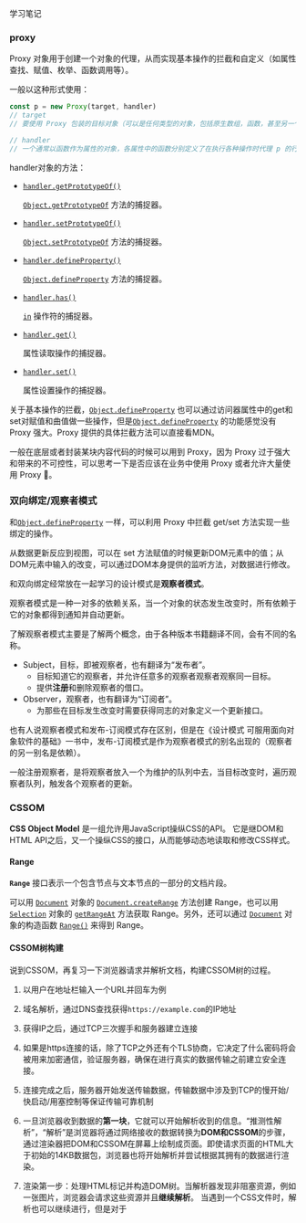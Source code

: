 学习笔记

### proxy
Proxy 对象用于创建一个对象的代理，从而实现基本操作的拦截和自定义（如属性查找、赋值、枚举、函数调用等）。

一般以这种形式使用：
```javascript
const p = new Proxy(target, handler)
// target
// 要使用 Proxy 包装的目标对象（可以是任何类型的对象，包括原生数组，函数，甚至另一个代理）。

// handler
// 一个通常以函数作为属性的对象，各属性中的函数分别定义了在执行各种操作时代理 p 的行为。

```



handler对象的方法：

- [`handler.getPrototypeOf()`](https://developer.mozilla.org/zh-CN/docs/Web/JavaScript/Reference/Global_Objects/Proxy/handler/getPrototypeOf)

  [`Object.getPrototypeOf`](https://developer.mozilla.org/zh-CN/docs/Web/JavaScript/Reference/Global_Objects/Object/getPrototypeOf) 方法的捕捉器。

- [`handler.setPrototypeOf()`](https://developer.mozilla.org/zh-CN/docs/Web/JavaScript/Reference/Global_Objects/Proxy/handler/setPrototypeOf)

  [`Object.setPrototypeOf`](https://developer.mozilla.org/zh-CN/docs/Web/JavaScript/Reference/Global_Objects/Object/setPrototypeOf) 方法的捕捉器。

- [`handler.defineProperty()`](https://developer.mozilla.org/zh-CN/docs/Web/JavaScript/Reference/Global_Objects/Proxy/handler/defineProperty)

  [`Object.defineProperty`](https://developer.mozilla.org/zh-CN/docs/Web/JavaScript/Reference/Global_Objects/Object/defineProperty) 方法的捕捉器。

- [`handler.has()`](https://developer.mozilla.org/zh-CN/docs/Web/JavaScript/Reference/Global_Objects/Proxy/handler/has)

  [`in`](https://developer.mozilla.org/zh-CN/docs/Web/JavaScript/Reference/Operators/in) 操作符的捕捉器。

- [`handler.get()`](https://developer.mozilla.org/zh-CN/docs/Web/JavaScript/Reference/Global_Objects/Proxy/handler/get)

  属性读取操作的捕捉器。

- [`handler.set()`](https://developer.mozilla.org/zh-CN/docs/Web/JavaScript/Reference/Global_Objects/Proxy/handler/set)

  属性设置操作的捕捉器。

  

关于基本操作的拦截，[`Object.defineProperty`](https://developer.mozilla.org/zh-CN/docs/Web/JavaScript/Reference/Global_Objects/Object/defineProperty) 也可以通过访问器属性中的get和set对赋值和曲值做一些操作，但是[`Object.defineProperty`](https://developer.mozilla.org/zh-CN/docs/Web/JavaScript/Reference/Global_Objects/Object/defineProperty) 的功能感觉没有 Proxy 强大。Proxy 提供的具体拦截方法可以直接看MDN。

一般在底层或者封装某块内容代码的时候可以用到 Proxy，因为 Proxy 过于强大和带来的不可控性，可以思考一下是否应该在业务中使用 Proxy 或者允许大量使用 Proxy 🤔。



### 双向绑定/观察者模式

和[`Object.defineProperty`](https://developer.mozilla.org/zh-CN/docs/Web/JavaScript/Reference/Global_Objects/Object/defineProperty) 一样，可以利用 Proxy 中拦截 get/set 方法实现一些绑定的操作。

从数据更新反应到视图，可以在 set 方法赋值的时候更新DOM元素中的值；从DOM元素中输入的改变，可以通过DOM本身提供的监听方法，对数据进行修改。



和双向绑定经常放在一起学习的设计模式是**观察者模式**。

观察者模式是一种一对多的依赖关系，当一个对象的状态发生改变时，所有依赖于它的对象都得到通知并自动更新。

 了解观察者模式主要是了解两个概念，由于各种版本书籍翻译不同，会有不同的名称。

- Subject，目标，即被观察者，也有翻译为“发布者”。
  - 目标知道它的观察者，并允许任意多的观察者观察者观察同一目标。
  - 提供**注册**和删除观察者的借口。
- Observer，观察者，也有翻译为“订阅者”。
  - 为那些在目标发生改变时需要获得同志的对象定义一个更新接口。

也有人说观察者模式和发布-订阅模式存在区别，但是在《设计模式 可服用面向对象软件的基础》一书中，发布-订阅模式是作为观察者模式的别名出现的（观察者的另一别名是依赖）。

一般注册观察者，是将观察者放入一个为维护的队列中去，当目标改变时，遍历观察者队列，触发各个观察者的更新。





### CSSOM

**CSS Object Model** 是一组允许用JavaScript操纵CSS的API。 它是继DOM和HTML API之后，又一个操纵CSS的接口，从而能够动态地读取和修改CSS样式。



#### Range

**`Range`** 接口表示一个包含节点与文本节点的一部分的文档片段。

可以用 [`Document`](https://developer.mozilla.org/zh-CN/docs/Web/API/Document) 对象的 [`Document.createRange`](https://developer.mozilla.org/zh-CN/docs/Web/API/Document/createRange) 方法创建 Range，也可以用 [`Selection`](https://developer.mozilla.org/zh-CN/docs/Web/API/Selection) 对象的 [`getRangeAt`](https://developer.mozilla.org/zh-CN/docs/Web/API/Selection/getRangeAt) 方法获取 Range。另外，还可以通过 [`Document`](https://developer.mozilla.org/zh-CN/docs/Web/API/Document) 对象的构造函数 [`Range()`](https://developer.mozilla.org/zh-CN/docs/Web/API/Range/Range) 来得到 Range。



#### CSSOM树构建

说到CSSOM，再复习一下浏览器请求并解析文档，构建CSSOM树的过程。

1. 以用户在地址栏输入一个URL并回车为例
2. 域名解析，通过DNS查找获得` https://example.com `的IP地址
3. 获得IP之后，通过TCP三次握手和服务器建立连接
4. 如果是https连接的话，除了TCP之外还有个TLS协商，它决定了什么密码将会被用来加密通信，验证服务器，确保在进行真实的数据传输之前建立安全连接。
5. 连接完成之后，服务器开始发送传输数据，传输数据中涉及到TCP的慢开始/快启动/用塞控制等保证传输可靠机制
6. 一旦浏览器收到数据的**第一块**，它就可以开始解析收到的信息。“推测性解析”，“解析”是浏览器将通过网络接收的数据转换为**DOM和CSSOM**的步骤，通过渲染器把DOM和CSSOM在屏幕上绘制成页面。即使请求页面的HTML大于初始的14KB数据包，浏览器也将开始解析并尝试根据其拥有的数据进行渲染。
7. 渲染第一步：处理HTML标记并构造DOM树。当解析器发现非阻塞资源，例如一张图片，浏览器会请求这些资源并且**继续解析**。
   当遇到一个CSS文件时，解析也可以继续进行，但是对于<script>标签（特别是没有 `async` 或者 `defer` 属性）会**阻塞渲染并停止HTML的解析**。
   尽管浏览器的**预加载扫描器**加速了这个过程，但过多的脚本仍然是一个重要的瓶颈。

8. 第二步，处理CSS并构建CSSOM树。CSS对象模型和DOM是相似的。DOM和CSSOM是两棵树. 它们是独立的数据结构。浏览器将CSS规则转换为可以理解和使用的样式映射。浏览器遍历CSS中的每个规则集，根据CSS选择器创建具有父、子和兄弟关系的节点树。
9. 其他过程：
   1. 当CSS被解析并创建CSSOM时，其他资源，包括JavaScript文件正在下载（多亏了preload scanner）。JavaScript被解释、编译、解析和执行。脚本被解析为抽象语法树。
   2. 浏览器还构建辅助设备用于分析和解释内容的辅助功能（[accessibility](https://developer.mozilla.org/en-US/docs/Learn/Accessibility) ）树。可访问性对象模型（AOM）类似于DOM的语义版本。
10. 第三步是将DOM和CSSOM组合成一个Render树，计算样式树或渲染树从DOM树的根开始构建，遍历每个可见节点。
11. 第四步是在渲染树上运行布局以计算每个节点的几何体。布局是确定呈现树中所有节点的宽度、高度和位置，以及确定页面上每个对象的大小和位置的过程。回流是对页面的任何部分或整个文档的任何后续大小和位置的确定。
    第一次确定节点的大小和位置称为布局。随后对节点大小和位置的重新计算称为回流。
12. 最后一步是将各个节点绘制到屏幕上，第一次出现的节点称为[first meaningful paint](https://developer.mozilla.org/en-US/docs/Glossary/first_meaningful_paint)。在绘制或光栅化阶段，浏览器将在布局阶段计算的每个框转换为屏幕上的实际像素。





#### 预加载扫描器

浏览器构建DOM树时，这个过程占用了主线程。当这种情况发生时，预加载扫描仪将解析可用的内容并请求高优先级资源，如CSS、JavaScript和web字体。多亏了预加载扫描器，我们不必等到解析器找到对外部资源的引用来请求它。它将在后台检索资源，以便在主HTML解析器到达请求的资源时，它们可能已经在运行，或者已经被下载。预加载扫描仪提供的优化减少了阻塞。

```html
<link rel="stylesheet" src="styles.css"/>
<script src="myscript.js" async></script>
<img src="myimage.jpg" alt="image description"/>
<script src="anotherscript.js" async></script>
```

在这个例子中，当主线程在解析HTML和CSS时，预加载扫描器将找到脚本和图像，并开始下载它们。为了确保脚本不会阻塞进程，当JavaScript解析和执行顺序不重要时，可以添加async属性或defer属性。

等待获取CSS不会阻塞HTML的解析或者下载，但是它的确阻塞JavaScript，因为JavaScript经常用于查询元素的CSS属性。